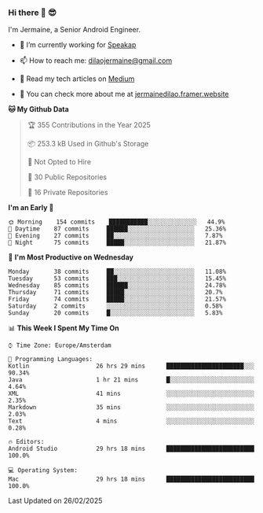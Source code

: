 ### Hi there 👋 😎
I'm Jermaine, a Senior Android Engineer.

- 🔭 I’m currently working for [Speakap](https://www.speakap.com/)

- 📫 How to reach me: dilaojermaine@gmail.com

- 📖 Read my tech articles on [Medium](https://jermainedilao.medium.com/)

- 👀 You can check more about me at [jermainedilao.framer.website](https://jermainedilao.framer.website)

<!--
**jermainedilao/jermainedilao** is a ✨ _special_ ✨ repository because its `README.md` (this file) appears on your GitHub profile.

Here are some ideas to get you started:

- 🔭 I’m currently working on ...
- 🌱 I’m currently learning ...
- 👯 I’m looking to collaborate on ...
- 🤔 I’m looking for help with ...
- 💬 Ask me about ...
- 📫 How to reach me: ...
- 😄 Pronouns: ...
- ⚡ Fun fact: ...
-->

<!--START_SECTION:waka-->
**🐱 My Github Data** 

> 🏆 355 Contributions in the Year 2025
 > 
> 📦 253.3 kB Used in Github's Storage 
 > 
> 🚫 Not Opted to Hire
 > 
> 📜 30 Public Repositories 
 > 
> 🔑 16 Private Repositories  
 > 
**I'm an Early 🐤** 

```text
🌞 Morning    154 commits    ███████████░░░░░░░░░░░░░░   44.9% 
🌆 Daytime    87 commits     ██████░░░░░░░░░░░░░░░░░░░   25.36% 
🌃 Evening    27 commits     ██░░░░░░░░░░░░░░░░░░░░░░░   7.87% 
🌙 Night      75 commits     █████░░░░░░░░░░░░░░░░░░░░   21.87%

```
📅 **I'm Most Productive on Wednesday** 

```text
Monday       38 commits     ██░░░░░░░░░░░░░░░░░░░░░░░   11.08% 
Tuesday      53 commits     ███░░░░░░░░░░░░░░░░░░░░░░   15.45% 
Wednesday    85 commits     ██████░░░░░░░░░░░░░░░░░░░   24.78% 
Thursday     71 commits     █████░░░░░░░░░░░░░░░░░░░░   20.7% 
Friday       74 commits     █████░░░░░░░░░░░░░░░░░░░░   21.57% 
Saturday     2 commits      ░░░░░░░░░░░░░░░░░░░░░░░░░   0.58% 
Sunday       20 commits     █░░░░░░░░░░░░░░░░░░░░░░░░   5.83%

```


📊 **This Week I Spent My Time On** 

```text
⌚︎ Time Zone: Europe/Amsterdam

💬 Programming Languages: 
Kotlin                   26 hrs 29 mins      ██████████████████████░░░   90.34% 
Java                     1 hr 21 mins        █░░░░░░░░░░░░░░░░░░░░░░░░   4.64% 
XML                      41 mins             ░░░░░░░░░░░░░░░░░░░░░░░░░   2.35% 
Markdown                 35 mins             ░░░░░░░░░░░░░░░░░░░░░░░░░   2.03% 
Text                     4 mins              ░░░░░░░░░░░░░░░░░░░░░░░░░   0.28%

🔥 Editors: 
Android Studio           29 hrs 18 mins      █████████████████████████   100.0%

💻 Operating System: 
Mac                      29 hrs 18 mins      █████████████████████████   100.0%

```


 Last Updated on 26/02/2025
<!--END_SECTION:waka-->
